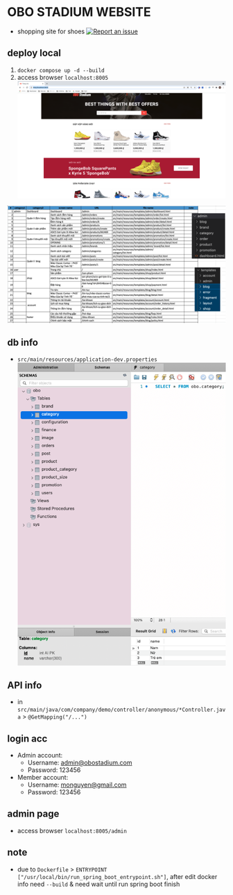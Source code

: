 # OBO STADIUM WEBSITE

- shopping site for shoes
[![Report an issue](https://img.shields.io/badge/Support-Issues-green)](https://github.com/tquangdo/spring-boot-docker-shopping-site/issues/new)

## deploy local
1. `docker compose up -d --build`
2. access browser `localhost:8005`
![demo](screenshot/demo.png)

![list](screenshot/list.png)

## db info
- `src/main/resources/application-dev.properties`
![db](screenshot/db.png)

## API info
- in `src/main/java/com/company/demo/controller/anonymous/*Controller.java` > `@GetMapping("/...")`

## login acc
- Admin account:
    - Username: admin@obostadium.com
    - Password: 123456
- Member account:
    - Username: monguyen@gmail.com
    - Password: 123456
    
## admin page
- access browser `localhost:8005/admin`

## note
- due to `Dockerfile` > `ENTRYPOINT ["/usr/local/bin/run_spring_boot_entrypoint.sh"]`, after edit docker info need `--build` & need wait until run spring boot finish
